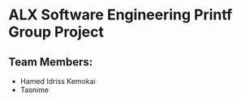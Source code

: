 # ALX Software Engineering Printf Group Project

## Team Members:
* Hamed Idriss Kemokai
* Tasnime

